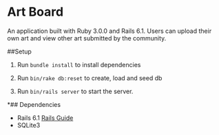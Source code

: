 # Art Board

An application built with Ruby 3.0.0 and Rails 6.1. Users can upload their own art and view other art submitted by the community.

##Setup

1. Run `bundle install` to install dependencies

2. Run `bin/rake db:reset` to create, load and seed db

3. Run `bin/rails server` to start the server.

*## Dependencies

* Rails 6.1 [Rails Guide](https://guides.rubyonrails.org/)
* SQLite3